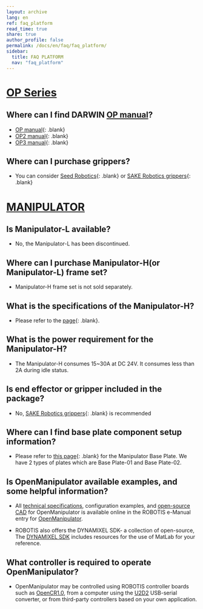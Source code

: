 ```yaml
---
layout: archive
lang: en
ref: faq_platform
read_time: true
share: true
author_profile: false
permalink: /docs/en/faq/faq_platform/
sidebar:
  title: FAQ PLATFORM
  nav: "faq_platform"
---
```



# [OP Series](#op-series)

## **Where can I find DARWIN [OP manual]?**
- [OP manual]{: .blank}  
- [OP2 manual]{: .blank}  
- [OP3 manual]{: .blank}  

## **Where can I purchase grippers?**  
- You can consider [Seed Robotics]{: .blank} or [SAKE Robotics grippers]{: .blank}



# [MANIPULATOR](#manipulator)  

## **Is Manipulator-L available?**  
- No, the Manipulator-L has been discontinued.

## **Where can I purchase Manipulator-H(or Manipulator-L) frame set?**   
- Manipulator-H frame set is not sold separately.  

## **What is the specifications of the Manipulator-H?**  
- Please refer to the [page]{: .blank}.

## **What is the power requirement for the Manipulator-H?**  
- The Manipulator-H consumes 15~30A at DC 24V. It consumes less than 2A during idle status.  

## **Is end effector or gripper included in the package?**  
- No, [SAKE Robotics grippers]{: .blank} is recommended  

## **Where can I find base plate component setup information?**  
- Please refer to [this page]{: .blank} for the Manipulator Base Plate. We have 2 types of plates which are Base Plate-01 and Base Plate-02.  

## **Is OpenManipulator available examples, and some helpful information?**
- All [technical specifications](/docs/en/platform/openmanipulator_x/specification/#specification), configuration examples, and [open-source CAD](http://en.robotis.com/service/downloadpage.php?ca_id=70g0) for OpenManipulator is available online in the ROBOTIS e-Manual entry for [OpenManipulator](/docs/en/platform/openmanipulator_x/overview/).   

- ROBOTIS also offers the DYNAMIXEL SDK- a collection of open-source, The [DYNAMIXEL SDK](http://emanual.robotis.com/docs/en/software/dynamixel/dynamixel_sdk/overview/#dynamixel-sdk) includes resources for the use of MatLab for your reference.   




## **What controller is required to operate OpenManipulator?**

- OpenManipulator may be controlled using ROBOTIS controller boards such as [OpenCR1.0](http://emanual.robotis.com/docs/en/parts/controller/opencr10/#introduction), from a computer using the [U2D2](http://emanual.robotis.com/docs/en/parts/interface/u2d2/#introduction) USB-serial converter, or from third-party controllers based on your own application.   




[OP manual]: /docs/en/platform/op/getting_started/  
[OP2 manual]: /docs/en/platform/op2/getting_started/  
[OP3 manual]: /docs/en/platform/op3/getting_started/  
[Seed Robotics]: http://www.seedrobotics.com/  
[SAKE Robotics grippers]: https://sakerobotics.com/
[page]: /docs/en/platform/manipulator_h/introduction/#specifications
[this page]: http://en.robotis.com/model/search.php?sfl=wr_subject%7C%7Cwr_content&sop=and&stx=base+plate&x=2&y=9
